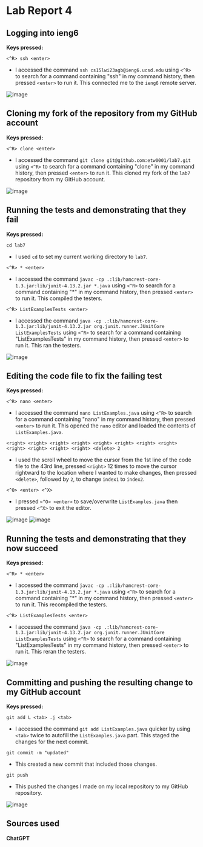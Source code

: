 # Lab Report 4

**Logging into ieng6**
-
**Keys pressed:**

`<^R> ssh <enter>`
* I accessed the command `ssh cs15lwi23agb@ieng6.ucsd.edu` using `<^R>` to search for a command containing "ssh" in my command history, then pressed `<enter>` to run it. This connected me to the `ieng6` remote server.

![image](https://user-images.githubusercontent.com/122562296/221392330-c0ed0fe8-906d-463e-80e2-ef0335886ab1.png)

**Cloning my fork of the repository from my GitHub account**
-
**Keys pressed:**

`<^R> clone <enter>`
* I accessed the command `git clone git@github.com:etw0001/lab7.git` using `<^R>` to search for a command containing "clone" in my command history, then pressed `<enter>` to run it. This cloned my fork of the `lab7` repository from my GitHub account.

![image](https://user-images.githubusercontent.com/122562296/221392428-1e99280f-ce9b-4401-924c-956b89fd47d7.png)

**Running the tests and demonstrating that they fail**
-
**Keys pressed:**

`cd lab7`
* I used `cd` to set my current working directory to `lab7`.

`<^R> * <enter>`
* I accessed the command `javac -cp .:lib/hamcrest-core-1.3.jar:lib/junit-4.13.2.jar *.java` using `<^R>` to search for a command containing "*" in my command history, then pressed `<enter>` to run it. This compiled the testers.

`<^R> ListExamplesTests <enter>`
* I accessed the command `java -cp .:lib/hamcrest-core-1.3.jar:lib/junit-4.13.2.jar org.junit.runner.JUnitCore ListExamplesTests` using `<^R>` to search for a command containing "ListExamplesTests" in my command history, then pressed `<enter>` to run it. This ran the testers.

![image](https://user-images.githubusercontent.com/122562296/221392537-6af07d18-4bb9-4775-9a6b-feadf461daf2.png)

**Editing the code file to fix the failing test**
-
**Keys pressed:**

`<^R> nano <enter>`
* I accessed the command `nano ListExamples.java` using `<^R>` to search for a command containing "nano" in my command history, then pressed `<enter>` to run it. This opened the `nano` editor and loaded the contents of `ListExamples.java`.

`<right> <right> <right> <right> <right> <right> <right> <right> <right> <right> <right> <right> <delete> 2`
* I used the scroll wheel to move the cursor from the 1st line of the code file to the 43rd line, pressed `<right>` 12 times to move the cursor rightward to the location where I wanted to make changes, then pressed `<delete>`, followed by `2`, to change `index1` to `index2`.

`<^O> <enter> <^X>`
* I pressed `<^O> <enter>` to save/overwrite `ListExamples.java` then pressed `<^X>` to exit the editor.

![image](https://user-images.githubusercontent.com/122562296/221392690-391bca2e-5436-47a4-84a3-d6aa5adf4cc8.png)
![image](https://user-images.githubusercontent.com/122562296/221392653-58948ec0-fe44-427b-b51d-9300a4f30cfc.png)

**Running the tests and demonstrating that they now succeed**
-
**Keys pressed:**

`<^R> * <enter>`
* I accessed the command `javac -cp .:lib/hamcrest-core-1.3.jar:lib/junit-4.13.2.jar *.java` using `<^R>` to search for a command containing "*" in my command history, then pressed `<enter>` to run it. This recompiled the testers.

`<^R> ListExamplesTests <enter>`
* I accessed the command `java -cp .:lib/hamcrest-core-1.3.jar:lib/junit-4.13.2.jar org.junit.runner.JUnitCore ListExamplesTests` using `<^R>` to search for a command containing "ListExamplesTests" in my command history, then pressed `<enter>` to run it. This reran the testers.

![image](https://user-images.githubusercontent.com/122562296/221392767-16d53053-a2b8-4109-b7b2-fb6c42f98dad.png)

**Committing and pushing the resulting change to my GitHub account**
-
**Keys pressed:**

`git add L <tab> .j <tab>`
* I accessed the command `git add ListExamples.java` quicker by using `<tab>` twice to autofill the `ListExamples.java` part. This staged the changes for the next commit.

`git commit -m "updated"`
* This created a new commit that included those changes.

`git push`
* This pushed the changes I made on my local repository to my GitHub repository.

![image](https://user-images.githubusercontent.com/122562296/221392874-70c62457-bd7e-444e-a1cc-f94fb7c527f3.png)

**Sources used**
-
**ChatGPT**
